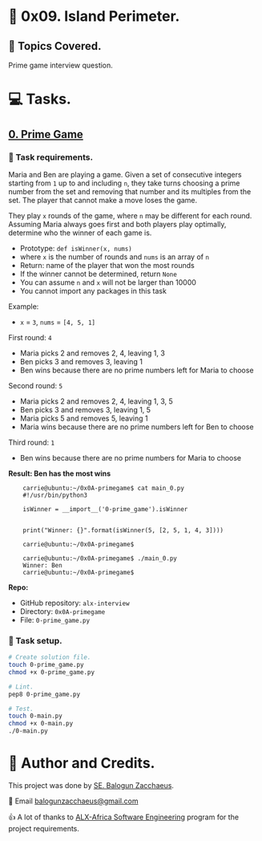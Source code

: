 # :book: 0x09. Island Perimeter.
## :page_with_curl: Topics Covered.
Prime game interview question.

# :computer: Tasks.
<!---->
## [0. Prime Game](0-prime_game.py)
### :page_with_curl: Task requirements.
Maria and Ben are playing a game. Given a set of consecutive integers starting from `1` up to and including `n`, they take turns choosing a prime number from the set and removing that number and its multiples from the set. The player that cannot make a move loses the game.

They play `x` rounds of the game, where `n` may be different for each round. Assuming Maria always goes first and both players play optimally, determine who the winner of each game is.

* Prototype: `def isWinner(x, nums)`
* where `x` is the number of rounds and `nums` is an array of `n`
* Return: name of the player that won the most rounds
* If the winner cannot be determined, return `None`
* You can assume `n` and `x` will not be larger than 10000
* You cannot import any packages in this task

Example:

* `x` = `3`, `nums` = `[4, 5, 1]`

First round: `4`

* Maria picks 2 and removes 2, 4, leaving 1, 3
* Ben picks 3 and removes 3, leaving 1
* Ben wins because there are no prime numbers left for Maria to choose

Second round: `5`

* Maria picks 2 and removes 2, 4, leaving 1, 3, 5
* Ben picks 3 and removes 3, leaving 1, 5
* Maria picks 5 and removes 5, leaving 1
* Maria wins because there are no prime numbers left for Ben to choose

Third round: `1`

* Ben wins because there are no prime numbers for Maria to choose

**Result: Ben has the most wins**
```
    carrie@ubuntu:~/0x0A-primegame$ cat main_0.py
    #!/usr/bin/python3
    
    isWinner = __import__('0-prime_game').isWinner
    
    
    print("Winner: {}".format(isWinner(5, [2, 5, 1, 4, 3])))
    
    carrie@ubuntu:~/0x0A-primegame$
```

```
    carrie@ubuntu:~/0x0A-primegame$ ./main_0.py
    Winner: Ben
    carrie@ubuntu:~/0x0A-primegame$
```

**Repo:**

* GitHub repository: `alx-interview`
* Directory: `0x0A-primegame`
* File: `0-prime_game.py`


### :wrench: Task setup.
```bash
# Create solution file.
touch 0-prime_game.py
chmod +x 0-prime_game.py

# Lint.
pep8 0-prime_game.py

# Test.
touch 0-main.py
chmod +x 0-main.py
./0-main.py
```

# :man: Author and Credits.
This project was done by [SE. Balogun Zacchaeus](https://github.com/lordzac).

:email: Email [balogunzacchaeus@gmail.com](mailto:balogunzacchaeus@gmail.com)

:thumbsup: A lot of thanks to [ALX-Africa Software Engineering](https://www.alxafrica.com/) program for the project requirements.
